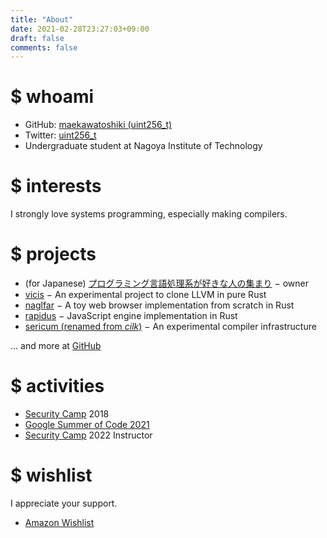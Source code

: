 ```yaml
---
title: "About"
date: 2021-02-28T23:27:03+09:00
draft: false
comments: false
---
```


# $ whoami

- GitHub: [maekawatoshiki (uint256_t)](https://github.com/maekawatoshiki)
- Twitter: [uint256_t](https://twitter.com/uint256_t)
- Undergraduate student at Nagoya Institute of Technology

# $ interests

I strongly love systems programming, especially making compilers.

# $ projects

- (for Japanese) [プログラミング言語処理系が好きな人の集まり](https://prog-lang-sys-ja-slack.github.io/wiki/) − owner
- [vicis](https://github.com/maekawatoshiki/vicis) − An experimental project to clone LLVM in pure Rust
- [naglfar](https://github.com/maekawatoshiki/naglfar) − A toy web browser implementation from scratch in Rust
- [rapidus](https://github.com/maekawatoshiki/rapidus) − JavaScript engine implementation in Rust
- [sericum (renamed from *cilk*)](https://github.com/maekawatoshiki/sericum) − An experimental compiler infrastructure

... and more at [GitHub](https://github.com/maekawatoshiki)

# $ activities

- [Security Camp](https://www.security-camp.or.jp/camp/index.html) 2018
- [Google Summer of Code 2021](https://summerofcode.withgoogle.com/archive/2021/projects/6011558420807680)
- [Security Camp](https://www.security-camp.or.jp/camp/index.html) 2022 Instructor

# $ wishlist

I appreciate your support. 

- [Amazon Wishlist](https://www.amazon.jp/hz/wishlist/ls/30976B5S3ID35?ref_=wl_share)

